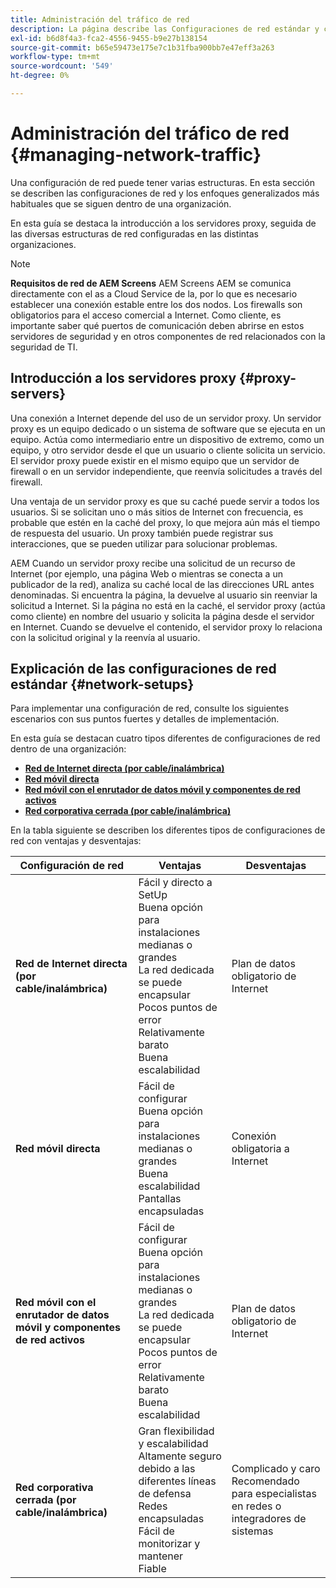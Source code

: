 ```yaml
---
title: Administración del tráfico de red
description: La página describe las Configuraciones de red estándar y cómo administrar el tráfico de red.
exl-id: b6d8f4a3-fca2-4556-9455-b9e27b138154
source-git-commit: b65e59473e175e7c1b31fba900bb7e47eff3a263
workflow-type: tm+mt
source-wordcount: '549'
ht-degree: 0%

---
```


# Administración del tráfico de red {#managing-network-traffic}

Una configuración de red puede tener varias estructuras. En esta sección se describen las configuraciones de red y los enfoques generalizados más habituales que se siguen dentro de una organización.

En esta guía se destaca la introducción a los servidores proxy, seguida de las diversas estructuras de red configuradas en las distintas organizaciones.

>[!NOTE]
>**Requisitos de red de AEM Screens**
>AEM Screens AEM se comunica directamente con el as a Cloud Service de la, por lo que es necesario establecer una conexión estable entre los dos nodos. Los firewalls son obligatorios para el acceso comercial a Internet. Como cliente, es importante saber qué puertos de comunicación deben abrirse en estos servidores de seguridad y en otros componentes de red relacionados con la seguridad de TI.

## Introducción a los servidores proxy {#proxy-servers}

Una conexión a Internet depende del uso de un servidor proxy. Un servidor proxy es un equipo dedicado o un sistema de software que se ejecuta en un equipo. Actúa como intermediario entre un dispositivo de extremo, como un equipo, y otro servidor desde el que un usuario o cliente solicita un servicio. El servidor proxy puede existir en el mismo equipo que un servidor de firewall o en un servidor independiente, que reenvía solicitudes a través del firewall.

Una ventaja de un servidor proxy es que su caché puede servir a todos los usuarios. Si se solicitan uno o más sitios de Internet con frecuencia, es probable que estén en la caché del proxy, lo que mejora aún más el tiempo de respuesta del usuario. Un proxy también puede registrar sus interacciones, que se pueden utilizar para solucionar problemas.

AEM Cuando un servidor proxy recibe una solicitud de un recurso de Internet (por ejemplo, una página Web o mientras se conecta a un publicador de la red), analiza su caché local de las direcciones URL antes denominadas. Si encuentra la página, la devuelve al usuario sin reenviar la solicitud a Internet. Si la página no está en la caché, el servidor proxy (actúa como cliente) en nombre del usuario y solicita la página desde el servidor en Internet. Cuando se devuelve el contenido, el servidor proxy lo relaciona con la solicitud original y la reenvía al usuario.

## Explicación de las configuraciones de red estándar {#network-setups}

Para implementar una configuración de red, consulte los siguientes escenarios con sus puntos fuertes y detalles de implementación.

En esta guía se destacan cuatro tipos diferentes de configuraciones de red dentro de una organización:

* **[Red de Internet directa (por cable/inalámbrica)](/help/using/direct-internet-network.md)**
* **[Red móvil directa](/help/using/mobile-network.md)**
* **[Red móvil con el enrutador de datos móvil y componentes de red activos](/help/using/mobile-network-router.md)**
* **[Red corporativa cerrada (por cable/inalámbrica)](/help/using/enclosed-corporate-network.md)**

En la tabla siguiente se describen los diferentes tipos de configuraciones de red con ventajas y desventajas:

| Configuración de red | Ventajas | Desventajas |
|--- |--- |--- |
| **Red de Internet directa (por cable/inalámbrica)** | Fácil y directo a SetUp<br>Buena opción para instalaciones medianas o grandes<br>La red dedicada se puede encapsular<br>Pocos puntos de error<br>Relativamente barato<br>Buena escalabilidad | Plan de datos obligatorio de Internet |
| **Red móvil directa** | Fácil de configurar<br>Buena opción para instalaciones medianas o grandes<br>Buena escalabilidad<br>Pantallas encapsuladas | Conexión obligatoria a Internet |
| **Red móvil con el enrutador de datos móvil y componentes de red activos** | Fácil de configurar<br>Buena opción para instalaciones medianas o grandes<br>La red dedicada se puede encapsular<br>Pocos puntos de error<br>Relativamente barato<br>Buena escalabilidad | Plan de datos obligatorio de Internet |
| **Red corporativa cerrada (por cable/inalámbrica)** | Gran flexibilidad y escalabilidad<br>Altamente seguro debido a las diferentes líneas de defensa<br>Redes encapsuladas<br>Fácil de monitorizar y mantener<br>Fiable | Complicado y caro<br>Recomendado para especialistas en redes o integradores de sistemas |
